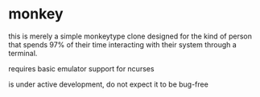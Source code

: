 # monkey
this is merely a simple monkeytype clone designed for the kind of person that spends 97% of their time interacting with their system through a terminal.

requires basic emulator support for ncurses

is under active development, do not expect it to be bug-free

